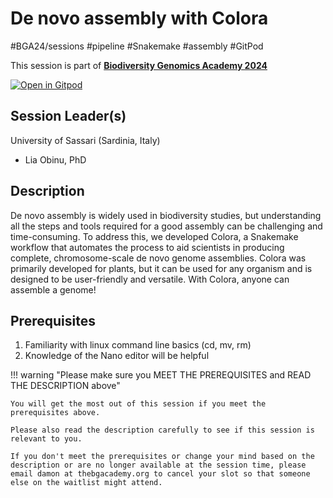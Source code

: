 # De novo assembly with Colora

#BGA24/sessions #pipeline #Snakemake #assembly #GitPod

This session is part of [**Biodiversity Genomics Academy 2024**](https://thebgacademy.org)

[![Open in Gitpod](https://gitpod.io/button/open-in-gitpod.svg)](https://gitpod.io/#https://github.com/thebgacademy/colora) 

## Session Leader(s)

University of Sassari (Sardinia, Italy)

- Lia Obinu, PhD

## Description

De novo assembly is widely used in biodiversity studies, but understanding all the steps and tools required for a good assembly can be challenging and time-consuming. To address this, we developed Colora, a Snakemake workflow that automates the process to aid scientists in producing complete, chromosome-scale de novo genome assemblies. Colora was primarily developed for plants, but it can be used for any organism and is designed to be user-friendly and versatile. With Colora, anyone can assemble a genome!

## Prerequisites

1. Familiarity with linux command line basics (cd, mv, rm)
2. Knowledge of the Nano editor will be helpful

!!! warning "Please make sure you MEET THE PREREQUISITES and READ THE DESCRIPTION above"

    You will get the most out of this session if you meet the prerequisites above.

    Please also read the description carefully to see if this session is relevant to you.
    
    If you don't meet the prerequisites or change your mind based on the description or are no longer available at the session time, please email damon at thebgacademy.org to cancel your slot so that someone else on the waitlist might attend.
